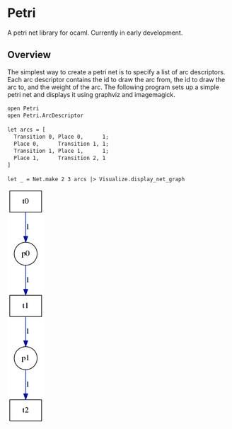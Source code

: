 Petri
=====

A petri net library for ocaml. Currently in early development.

## Overview

The simplest way to create a petri net is to specify a list of arc descriptors. Each arc descriptor contains the id to draw the arc from, the id to draw the arc to, and the weight of the arc. The following program sets up a simple petri net and displays it using graphviz and imagemagick.

    open Petri
    open Petri.ArcDescriptor

    let arcs = [
      Transition 0, Place 0,      1;
      Place 0,      Transition 1, 1;
      Transition 1, Place 1,      1;
      Place 1,      Transition 2, 1
    ]

    let _ = Net.make 2 3 arcs |> Visualize.display_net_graph

![The output of the above program](assets/overview_1.png)
